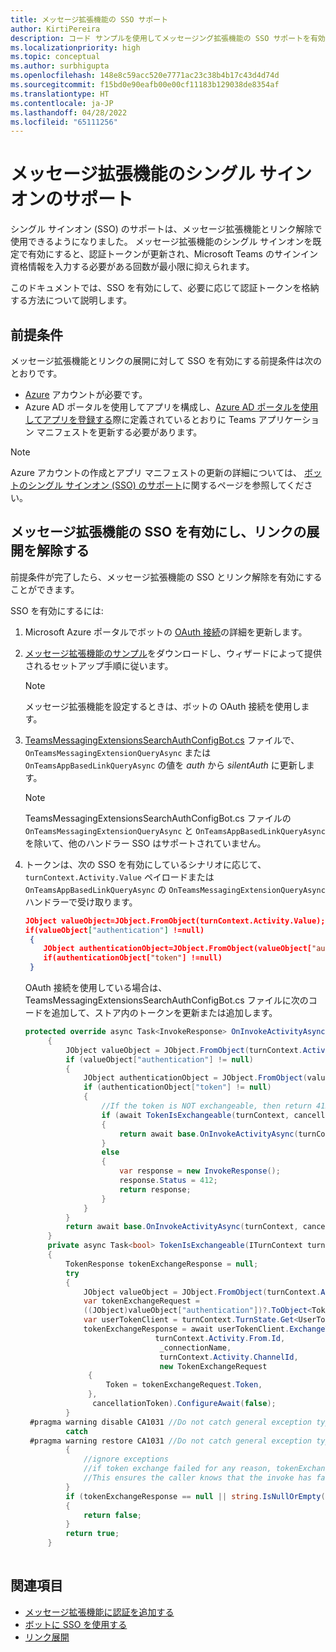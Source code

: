 ```yaml
---
title: メッセージ拡張機能の SSO サポート
author: KirtiPereira
description: コード サンプルを使用してメッセージング拡張機能の SSO サポートを有効にする方法について説明します。
ms.localizationpriority: high
ms.topic: conceptual
ms.author: surbhigupta
ms.openlocfilehash: 148e8c59acc520e7771ac23c38b4b17c43d4d74d
ms.sourcegitcommit: f15bd0e90eafb00e00cf11183b129038de8354af
ms.translationtype: HT
ms.contentlocale: ja-JP
ms.lasthandoff: 04/28/2022
ms.locfileid: "65111256"
---
```

# <a name="single-sign-on-support-for-message-extensions"></a>メッセージ拡張機能のシングル サインオンのサポート

シングル サインオン (SSO) のサポートは、メッセージ拡張機能とリンク解除で使用できるようになりました。 メッセージ拡張機能のシングル サインオンを既定で有効にすると、認証トークンが更新され、Microsoft Teams のサインイン資格情報を入力する必要がある回数が最小限に抑えられます。

このドキュメントでは、SSO を有効にして、必要に応じて認証トークンを格納する方法について説明します。

## <a name="prerequisites"></a>前提条件

メッセージ拡張機能とリンクの展開に対して SSO を有効にする前提条件は次のとおりです。

* [Azure](https://azure.microsoft.com/free/) アカウントが必要です。
* Azure AD ポータルを使用してアプリを構成し、[Azure AD ポータルを使用してアプリを登録する](../../bots/how-to/authentication/auth-aad-sso-bots.md#register-your-app-through-the-azure-ad-portal)際に定義されているとおりに Teams アプリケーション マニフェストを更新する必要があります。

> [!NOTE]
> Azure アカウントの作成とアプリ マニフェストの更新の詳細については、 [ボットのシングル サインオン (SSO) のサポート](../../bots/how-to/authentication/auth-aad-sso-bots.md)に関するページを参照してください。

## <a name="enable-sso-for-message-extensions-and-link-unfurling"></a>メッセージ拡張機能の SSO を有効にし、リンクの展開を解除する

前提条件が完了したら、メッセージ拡張機能の SSO とリンク解除を有効にすることができます。

SSO を有効にするには:

1. Microsoft Azure ポータルでボットの [OAuth 接続](../../bots/how-to/authentication/auth-aad-sso-bots.md#update-the-azure-portal-with-the-oauth-connection)の詳細を更新します。
2. [メッセージ拡張機能のサンプル](https://github.com/microsoft/BotBuilder-Samples/tree/main/samples/csharp_dotnetcore/52.teams-messaging-extensions-search-auth-config)をダウンロードし、ウィザードによって提供されるセットアップ手順に従います。
   > [!NOTE]
   > メッセージ拡張機能を設定するときは、ボットの OAuth 接続を使用します。
3. [TeamsMessagingExtensionsSearchAuthConfigBot.cs](https://github.com/microsoft/BotBuilder-Samples/tree/main/samples/csharp_dotnetcore/52.teams-messaging-extensions-search-auth-config/Bots/TeamsMessagingExtensionsSearchAuthConfigBot.cs) ファイルで、`OnTeamsMessagingExtensionQueryAsync` または `OnTeamsAppBasedLinkQueryAsync` の値を *auth* から *silentAuth* に更新します。  

    > [!NOTE]
    > TeamsMessagingExtensionsSearchAuthConfigBot.cs ファイルの `OnTeamsMessagingExtensionQueryAsync` と `OnTeamsAppBasedLinkQueryAsync` を除いて、他のハンドラー SSO はサポートされていません。

4. トークンは、次の SSO を有効にしているシナリオに応じて、`turnContext.Activity.Value` ペイロードまたは `OnTeamsAppBasedLinkQueryAsync` の `OnTeamsMessagingExtensionQueryAsync` ハンドラーで受け取ります。

    ```json
    JObject valueObject=JObject.FromObject(turnContext.Activity.Value);
    if(valueObject["authentication"] !=null)
     {
        JObject authenticationObject=JObject.FromObject(valueObject["authentication"]);
        if(authenticationObject["token"] !=null)
     }
    
     ```
  
    OAuth 接続を使用している場合は、TeamsMessagingExtensionsSearchAuthConfigBot.cs ファイルに次のコードを追加して、ストア内のトークンを更新または追加します。

   ```C#
   protected override async Task<InvokeResponse> OnInvokeActivityAsync(ITurnContext<IInvokeActivity> turnContext, CancellationToken cancellationToken)
        {
            JObject valueObject = JObject.FromObject(turnContext.Activity.Value);
            if (valueObject["authentication"] != null)
            {
                JObject authenticationObject = JObject.FromObject(valueObject["authentication"]);
                if (authenticationObject["token"] != null)
                {
                    //If the token is NOT exchangeable, then return 412 to require user consent
                    if (await TokenIsExchangeable(turnContext, cancellationToken))
                    {
                        return await base.OnInvokeActivityAsync(turnContext, cancellationToken).ConfigureAwait(false);
                    }
                    else
                    {
                        var response = new InvokeResponse();
                        response.Status = 412;
                        return response;
                    }
                }
            }
            return await base.OnInvokeActivityAsync(turnContext, cancellationToken).ConfigureAwait(false);
        }
        private async Task<bool> TokenIsExchangeable(ITurnContext turnContext, CancellationToken cancellationToken)
        {
            TokenResponse tokenExchangeResponse = null;
            try
            {
                JObject valueObject = JObject.FromObject(turnContext.Activity.Value);
                var tokenExchangeRequest =
                ((JObject)valueObject["authentication"])?.ToObject<TokenExchangeInvokeRequest>();
                var userTokenClient = turnContext.TurnState.Get<UserTokenClient>();
                tokenExchangeResponse = await userTokenClient.ExchangeTokenAsync(
                                turnContext.Activity.From.Id,
                                 _connectionName,
                                 turnContext.Activity.ChannelId,
                                 new TokenExchangeRequest
                 {
                     Token = tokenExchangeRequest.Token,
                 },
                  cancellationToken).ConfigureAwait(false);
            }
    #pragma warning disable CA1031 //Do not catch general exception types (ignoring, see comment below)
            catch
    #pragma warning restore CA1031 //Do not catch general exception types
            {
                //ignore exceptions
                //if token exchange failed for any reason, tokenExchangeResponse above remains null, and a failure invoke response is sent to the caller.
                //This ensures the caller knows that the invoke has failed.
            }
            if (tokenExchangeResponse == null || string.IsNullOrEmpty(tokenExchangeResponse.Token))
            {
                return false;
            }
            return true;
        }
    
    ```

## <a name="see-also"></a>関連項目

* [メッセージ拡張機能に認証を追加する](add-authentication.md)
* [ボットに SSO を使用する](../../bots/how-to/authentication/auth-aad-sso-bots.md)
* [リンク展開](link-unfurling.md)
